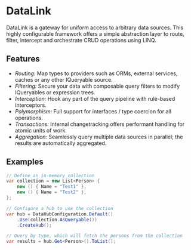 # DataLink
DataLink is a gateway for uniform access to arbitrary data sources. This highly configurable framework offers a simple abstraction layer to route, filter, intercept and orchestrate CRUD operations using LINQ.

## Features
 - *Routing:* Map types to providers such as ORMs, external services, caches or any other IQueryable source.
 - *Filtering:* Secure your data with composable query filters to modify IQueryables or expression trees.
 - *Interception:* Hook any part of the query pipeline with rule-based interceptors.
 - *Polymorphism:* Full support for interfaces / type coercion for all operations.
 - *Transactions:* Internal changetracking offers performant handling for atomic units of work.
 - *Aggregation:* Seamlessly query multiple data sources in parallel; the results are automatically aggregated.

## Examples
```C#
// Define an in-memory collection
var collection = new List<Person> {
    new () { Name = "Test1" },
    new () { Name = "Test2" },
};

// Configure a hub to use the collection
var hub = DataHubConfiguration.Default()
    .Use(collection.AsQueryable())
    .CreateHub();

// Query by type, which will fetch the persons from the collection
var results = hub.Get<Person>().ToList();
```